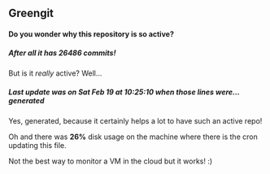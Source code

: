 ## Greengit

#### Do you wonder why this repository is so active?

##### After all it has 26486 commits!

But is it *really* active? Well...

##### Last update was on Sat Feb 19 at 10:25:10 when those lines were... generated

Yes, generated, because it certainly helps a lot to have such an active repo!

Oh and there was **26%** disk usage on the machine
where there is the cron updating this file.

Not the best way to monitor a VM in the cloud but it works! :)
